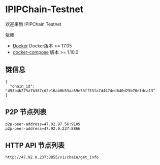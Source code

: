 # IPIPChain-Testnet
欢迎来到 IPIPChain Testnet

依赖
- [Docker](https://docs.docker.com) Docker版本 >= 17.05
- [docker-compose](https://docs.docker.com/compose/) 版本 >= 1.10.0



## 链信息

```
{
  "chain_id": "493b4b275a7b387cd2e16ab0b53aa59e53ff53fa7d4474ed640d25b70efdca13"
}
```

## P2P 节点列表

```
p2p-peer-address=47.92.97.56:9109
p2p-peer-address=47.92.0.237:8866

```


## HTTP API 节点列表

```
http://47.92.0.237:8855/v1/chain/get_info

```

